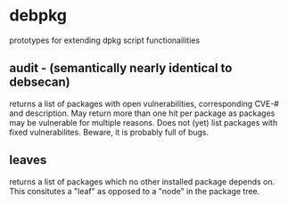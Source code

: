 # debpkg
prototypes for extending dpkg script functionailities

## audit - (semantically nearly identical to debsecan)
returns a list of packages with open vulnerabilities, corresponding CVE-# and 
description. 
May return more than one hit per package as packages may be vulnerable for 
multiple reasons.
Does not (yet) list packages with fixed vulnerabilites. Beware, it is 
probably full of bugs.
 
## leaves
returns a list of packages which no other installed package depends on. 
This consitutes a "leaf" as opposed to a "node" in the package tree.
